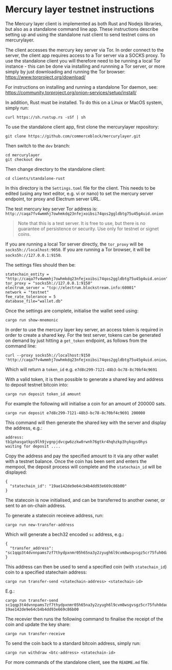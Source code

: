 # Mercury layer testnet instructions

The Mercury layer client is implemented as both Rust and Nodejs libraries, but also as a standalone command line app. These instructions describe setting up and using the standalone rust client to send testnet coins on mercurylayer. 

The client accesses the mercury key server via Tor. In order connect to the server, the client app requires access to a Tor server via a SOCKS proxy. To use the standalone client you will therefore need to be running a local Tor instance - this can be done via installing and runnning a Tor server, or more simply by just downloading and running the Tor browser: https://www.torproject.org/download/

For instructions on installing and running a standalone Tor daemon, see: https://community.torproject.org/onion-services/setup/install/

In addition, Rust must be installed. To do this on a Linux or MacOS system, simply run:

```
curl https://sh.rustup.rs -sSf | sh
```

To use the standalone client app, first clone the mercurylayer repository:

```
git clone https://github.com/commerceblock/mercurylayer.git
```

Then switch to the `dev` branch:

```
cd mercurylayer
git checkout dev
```

Then change directory to the standalone client:

```
cd clients/standalone-rust
```

In this directory is the `Settings.toml` file for the client. This needs to be edited (using any text editor, e.g. vi or nano) to set the mercury server endpoint, tor proxy and Electrum server URL. 

The test mercury key server Tor address is: `http://caqa7fv4wmmhj7owhmkdq23nfejxoibsi74qos2ggldbtg75u45g4uid.onion`

> Note that this is a test server. It is free to use, but there is no guarantee of persistence or security. Use only for testnet or signet coins. 

If you are running a local Tor server directly, the `tor_proxy` will be `socks5h://localhost:9050`. If you are running a Tor browser, it will be `socks5h://127.0.0.1:9150`. 

The settings files should then be:

```
statechain_entity = "http://caqa7fv4wmmhj7owhmkdq23nfejxoibsi74qos2ggldbtg75u45g4uid.onion"
tor_proxy = "socks5h://127.0.0.1:9150"
electrum_server = "tcp://electrum.blockstream.info:60001"
network = "testnet"
fee_rate_tolerance = 5
database_file="wallet.db"
```

Once the settings are complete, initialise the wallet seed using:

```
cargo run show-mnemonic
```

In order to use the mercury layer key server, an access token is required in order to create a shared key. For the test server, tokens can be generated on demand by just hitting a `get_token` endpoint, as follows from the command line:

```
curl --proxy socks5h://localhost:9150 'http://caqa7fv4wmmhj7owhmkdq23nfejxoibsi74qos2ggldbtg75u45g4uid.onion/deposit/get_token'
```

Which will return a `token_id` e.g. `e7d8c299-7121-48b3-bc78-8c70bf4c9691`

With a valid token, it is then possible to generate a shared key and address to deposit testnet bitcoin into:

```
cargo run deposit token_id amount
```

For example the following will initialise a coin for an amount of 200000 sats. 

```
cargo run deposit e7d8c299-7121-48b3-bc78-8c70bf4c9691 200000
```

This command will then generate the shared key with the server and display the address, e.g.:

```
address: tb1phasgatkps9lh9jvgnpjdvcgw6zzkw0rwnh76gtkr4hqhzkp3hykqys0hys
waiting for deposit ....
```

Copy the address and pay the specified amount to it via any other wallet with a testnet balance. Once the coin has been sent and enters the mempool, the deposit process will complete and the `statechain_id` will be displayed:

```
{
  "statechain_id": "19ae142de9e64cb4b4dd93e669c86b00"
}
```

The statecoin is now initialised, and can be transferred to another owner, or sent to an on-chain address. 

To generate a statecoin receieve address, run:

```
cargo run new-transfer-address
```

Which will generate a bech32 encoded `sc` address, e.g.:

```
{
  "transfer_address": "sc1qqp3t4dvnnpams7zf7thydpxnmr05h65na3y2zyugh6l9cvm8wsgvsgz5cr75fuh0dauy2lqa5n84vvgkfpzqjm27f2s0hdk87eqyxgujcdqdeu7nn"
}
```

This address can then be used to send a specified coin (with `statechain_id`) coin to a specified statechain address:

```
cargo run transfer-send <statechain-address> <statechain-id>
```

E.g.:

```
cargo run transfer-send sc1qqp3t4dvnnpams7zf7thydpxnmr05h65na3y2zyugh6l9cvm8wsgvsgz5cr75fuh0dauy2lqa5n84vvgkfpzqjm27f2s0hdk87eqyxgujcdqdeu7nn 19ae142de9e64cb4b4dd93e669c86b00
```

The recevier then runs the following command to finalise the receipt of the coin and update the key share:

```
cargo run transfer-receive
```

To send the coin back to a standard bitcoin address, simply run:

```
cargo run withdraw <btc-address> <statechain-id>
```

For more commands of the standalone client, see the `README.md` file. 